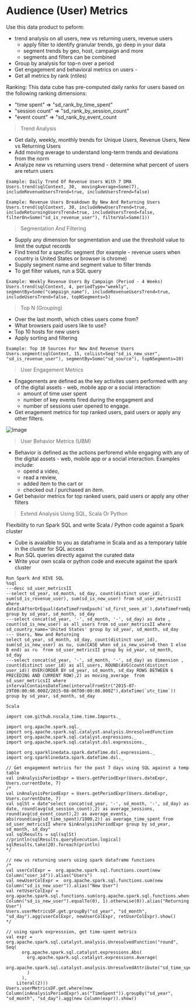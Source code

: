 # Audience (User) Metrics

Use this data product to peform:
 - trend analysis on all users, new vs returning users, revenue users
    - apply filter to identify granular trends, go deep in your data
    - segment trends by geo, host, campaign and more
    - segments and filters can be combined
 - Group by analysis for top-n over a period 
 - Get engagement and behavioral metrics on users -
 - Get all metrics by rank (ntiles)

Ranking: This data cube has pre-computed daily ranks for users based on the following ranking dimensions:
  - "time spent" => "sd_rank_by_time_spent"
  - "session count" => "sd_rank_by_session_count"
  - "event count" => "sd_rank_by_event_count
  
> Trend Analysis

- Get daily, weekly, monthly trends for Unique Users, Revenue Users, New vs Returning Users
- Add moving average to understand long-term trends and deviations from the norm
- Analyze new vs returning users trend - determine what percent of users are return users

``` 
Example: Daily Trend Of Revenue Users With 7 DMA
Users.trend(sqlContext, 30,  movingAverage=Some(7), includeRevenueUsersTrend=true, includeUsersTrend=false)

Example: Revenue Users Breakdown By New And Returning Users
Users.trend(sqlContext, 30, includeNewUsersTrend=true, includeReturningUsersTrend=true, includeUsersTrend=false, filterOn=Some("sd_is_revenue_user"), filterVal=Some(1))
```

> Segmentation And Filtering

- Supply any dimension for segmentation and use the threshold value to limit the output records
- Find trend for a specific segment (for example - revenue users when country is United States or browser is chrome)
- Supply segment name and segment value to filter trends
- To get filter values, run a SQL query

```
Example: Weekly Revenue Users By Campaign (Period - 4 Weeks)
Users.trend(sqlContext, 4, periodType="weekly", segmentBy=Some("campaign_name"), includeRevenueUsersTrend=true, includeUsersTrend=false, topNSegments=5)
```

> Top N (Grouping)

- Over the last month, which cities users come from?
- What browsers paid users like to use?
- Top 10 hosts for new users
- Apply sorting and filtering

``` 
Example: Top 10 Sources For New And Revenue Users
Users.segment(sqlContext, 15, colList=Seq("sd_is_new_user", "sd_is_revenue_user"), segmentBy=Some("sd_source"), topNSegments=10)
```

> User Engagement Metrics

- Engagements are defined as the key activites users performed with any of the digital assets - web, mobile app or a social interaction:
    - amount of time user spent
    - number of key events fired during the engagment and 
    - number of sessions user opened to engage.
- Get enagement metrics for top ranked users, paid users or apply any other filters.

![Image](img/EngagementMetrics.png?raw=true)

> User Behavior Metrics (UBM)

- Behavior is defined as the actions perforemd while engaging with any of the digital assets - web, mobile app or a social interaction. Examples include: 
    - opend a video, 
    - read a review, 
    - added item to the cart or 
    - checked out / purchased an item.
- Get behavior metrics for top ranked users, paid users or apply any other filters

> Extend Analysis Using SQL, Scala Or Python

Flexibility to run Spark SQL and write Scala / Python code against a Spark cluster
- Cube is avaialble to you as dataframe in Scala and as a temporary table in the cluster for SQL access
- Run SQL queries directly against the curated data
- Write your own scala or python code and execute against the spark cluster

```
Run Spark And HIVE SQL
%sql
---desc sd_user_metricsII
--select sd_year, sd_month, sd_day, count(distinct user_id), sum(sd_is_revenue_user), sum(sd_is_new_user) from sd_user_metricsII where dateIsAfterOrEqual(dateTimeFromEpoch(`sd_first_seen_at`),dateTimeFromEpoch(1439510400000)) group by sd_year, sd_month, sd_day
---select concat(sd_year, '-', sd_month, '-', sd_day) as date , count(sd_is_new_user) as all_users from sd_user_metricsII where sd_country_name='United States' group by sd_year, sd_month, sd_day
--- Users, New and Returning
select sd_year, sd_month, sd_day, count(distinct user_id), sum(sd_is_new_user) as nu, sum(CASE when sd_is_new_user=0 then 1 else 0 end) as ru  from sd_user_metricsII group by sd_year, sd_month, sd_day
---select concat(sd_year, '-', sd_month, '-', sd_day) as dimension , count(distinct user_id) as all_users, ROUND(AVG(count(distinct user_id)) OVER(ORDER BY sd_year, sd_month, sd_day ROWS BETWEEN 6 PRECEDING AND CURRENT ROW),2) as moving_average  from sd_user_metricsII where intervalContainsDateTime(intervalFromStr("2015-07-29T00:00:00.000Z/2015-08-06T00:00:00.000Z"),dateTime(`utc_time`)) group by sd_year, sd_month, sd_day 
```

```
Scala

import com.github.nscala_time.time.Imports._

import org.apache.spark.sql._
import org.apache.spark.sql.catalyst.analysis.UnresolvedFunction
import org.apache.spark.sql.catalyst.expressions._
import org.apache.spark.sql.catalyst.dsl.expressions._

import org.sparklinedata.spark.dateTime.dsl.expressions._
import org.sparklinedata.spark.dateTime.dsl._

// Get engagement metrics for the past 7 days using SQL against a temp table
val inAnalysisPeriodExpr = Users.getPeriodExpr(Users.dateExpr, Users.currentDate, 7)
/*
val inAnalysisPeriodExpr = Users.getPeriodExpr(Users.dateExpr, Users.currentDate, 7)
val sqlSt = date"select concat(sd_year, '-', sd_month, '-', sd_day) as date, round(avg(sd_session_count),2) as average_sessions, round(avg(sd_event_count),2) as average_events, abs(round(avg(sd_time_spent)/1000,2)) as average_time_spent from sd_user_metricsII where $inAnalysisPeriodExpr group by sd_year, sd_month, sd_day"
val sqlResults = sql(sqlSt)
//println(sqlResults.queryExecution.logical)
sqlResults.take(20).foreach(println)
*/

// new vs returning users using spark dataframe functions
/*
val userColExpr =  org.apache.spark.sql.functions.count(new Column("user_id")).alias("Users")
val newUserColExpr =  org.apache.spark.sql.functions.sum(new Column("sd_is_new_user")).alias("New User")
val retUserColExpr = org.apache.spark.sql.functions.sum(org.apache.spark.sql.functions.when(new Column("sd_is_new_user").equalTo(0), 1).otherwise(0)).alias("Returning User")
Users.userMetricsDF.get.groupBy("sd_year", "sd_month", "sd_day").agg(userColExpr, newUserColExpr, retUserColExpr).show()
*/

// using spark expresssion, get time-spent metrics
val expr =  org.apache.spark.sql.catalyst.analysis.UnresolvedFunction("round", Seq(
      org.apache.spark.sql.catalyst.expressions.Abs(
        org.apache.spark.sql.catalyst.expressions.Average(
          org.apache.spark.sql.catalyst.analysis.UnresolvedAttribute("sd_time_spent")
        )
      ),
    Literal(2)))
Users.userMetricsDF.get.where(new Column(inAnalysisPeriodExpr).as("TimeSpent")).groupBy("sd_year", "sd_month", "sd_day").agg(new Column(expr)).show()
```
